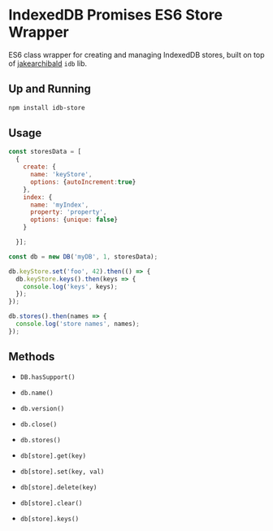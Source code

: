 # IndexedDB Promises ES6 Store Wrapper
ES6 class wrapper for creating and managing IndexedDB stores, built on top of [jakearchibald](https://github.com/jakearchibald) `idb` lib.

## Up and Running
```sh
npm install idb-store
```

## Usage
```js
const storesData = [
  {
    create: {
      name: 'keyStore',
      options: {autoIncrement:true}
    },
    index: {
      name: 'myIndex',
      property: 'property',
      options: {unique: false}
    }

  }];

const db = new DB('myDB', 1, storesData);

db.keyStore.set('foo', 42).then(() => {
  db.keyStore.keys().then(keys => {
    console.log('keys', keys);
  });
});

db.stores().then(names => {
  console.log('store names', names);
});

```

## Methods
- `DB.hasSupport()`
- `db.name()`
- `db.version()`
- `db.close()`
- `db.stores()`

- `db[store].get(key)`
- `db[store].set(key, val)`
- `db[store].delete(key)`
- `db[store].clear()`
- `db[store].keys()`


